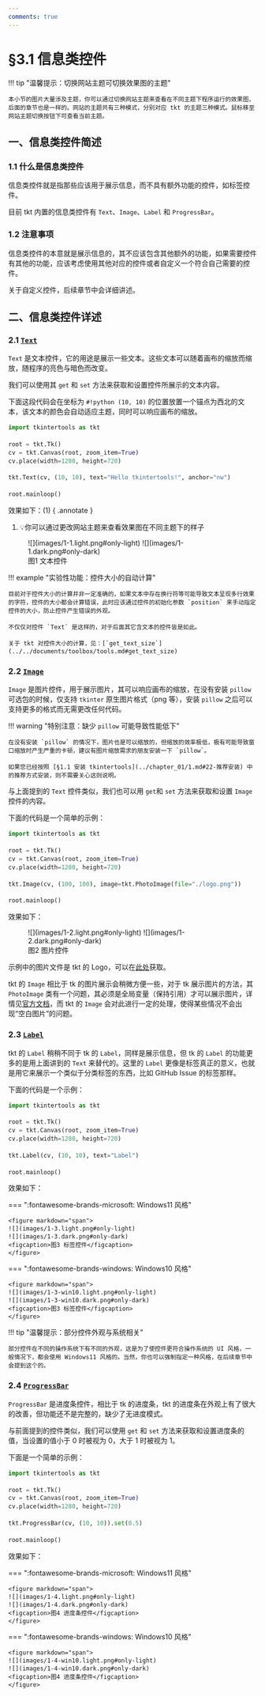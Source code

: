 ```yaml
---
comments: true
---
```


# §3.1 信息类控件

!!! tip "温馨提示：切换网站主题可切换效果图的主题"

    本小节的图片大量涉及主题，你可以通过切换网站主题来查看在不同主题下程序运行的效果图，后面的章节也是一样的。网站的主题共有三种模式，分别对应 tkt 的主题三种模式。鼠标移至网站主题切换按钮下可查看当前主题。

## 一、信息类控件简述

### 1.1 什么是信息类控件

信息类控件就是指那些应该用于展示信息，而不具有额外功能的控件，如标签控件。

目前 tkt 内置的信息类控件有 `Text`、`Image`、`Label` 和 `ProgressBar`。

### 1.2 注意事项

信息类控件的本意就是展示信息的，其不应该包含其他额外的功能，如果需要控件有其他的功能，应该考虑使用其他对应的控件或者自定义一个符合自己需要的控件。

关于自定义控件，后续章节中会详细讲述。

## 二、信息类控件详述

### 2.1 [`Text`](../../documents/standard/widgets.md#text)

`Text` 是文本控件，它的用途是展示一些文本。这些文本可以随着画布的缩放而缩放，随程序的亮色与暗色而改变。

我们可以使用其 `get` 和 `set` 方法来获取和设置控件所展示的文本内容。

下面这段代码会在坐标为 `#!python (10, 10)` 的位置放置一个锚点为西北的文本，该文本的颜色会自动适应主题，同时可以响应画布的缩放。

```python hl_lines="7"
import tkintertools as tkt

root = tkt.Tk()
cv = tkt.Canvas(root, zoom_item=True)
cv.place(width=1280, height=720)

tkt.Text(cv, (10, 10), text="Hello tkintertools!", anchor="nw")

root.mainloop()
```

效果如下：(1)
{ .annotate }

1. 💡你可以通过更改网站主题来查看效果图在不同主题下的样子

<figure markdown="span">
![](images/1-1.light.png#only-light)
![](images/1-1.dark.png#only-dark)
<figcaption>图1 文本控件</figcaption>
</figure>

!!! example "实验性功能：控件大小的自动计算"

    目前对于控件大小的计算并非一定准确的，如果文本中存在换行符等可能导致文本呈现多行效果的字符，控件的大小都会计算错误，此时应该通过控件的初始化参数 `position` 来手动指定控件的大小，防止控件产生错误的外观。

    不仅仅对控件 `Text` 是这样的，对于后面其它含文本的控件皆是如此。

    关于 tkt 对控件大小的计算，见：[`get_text_size`](../../documents/toolbox/tools.md#get_text_size)

### 2.2 [`Image`](../../documents/standard/widgets.md#image)

`Image` 是图片控件，用于展示图片，其可以响应画布的缩放，在没有安装 `pillow` 可选包的时候，仅支持 `tkinter` 原生图片格式（png 等），安装 `pillow` 之后可以支持更多的格式而无需更改任何代码。

!!! warning "特别注意：缺少 `pillow` 可能导致性能低下"

    在没有安装 `pillow` 的情况下，图片也是可以缩放的，但缩放的效率极低，极有可能导致窗口缩放时产生严重的卡顿，建议有图片缩放需求的朋友安装一下 `pillow`。

    如果您已经按照 [§1.1 安装 tkintertools](../chapter_01/1.md#22-推荐安装) 中的推荐方式安装，则不需要关心这则说明。

与上面提到的 `Text` 控件类似，我们也可以用 `get`和 `set` 方法来获取和设置 `Image` 控件的内容。

下面的代码是一个简单的示例：

```python hl_lines="7"
import tkintertools as tkt

root = tkt.Tk()
cv = tkt.Canvas(root, zoom_item=True)
cv.place(width=1280, height=720)

tkt.Image(cv, (100, 100), image=tkt.PhotoImage(file="./logo.png"))

root.mainloop()
```

效果如下：

<figure markdown="span">
![](images/1-2.light.png#only-light)
![](images/1-2.dark.png#only-dark)
<figcaption>图2 图片控件</figcaption>
</figure>

示例中的图片文件是 tkt 的 Logo，可以在[此处](https://xiaokang2022.github.io/tkintertools/logo.png)获取。

tkt 的 `Image` 相比于 tk 的图片展示会稍微方便一些，对于 tk 展示图片的方法，其 `PhotoImage` 类有一个问题，其必须是全局变量（保持引用）才可以展示图片，详情见[官方文档](https://docs.python.org/zh-cn/3/library/tkinter.html#images)，而 tkt 的 `Image` 会对此进行一定的处理，使得某些情况不会出现“空白图片”的问题。

### 2.3 [`Label`](../../documents/standard/widgets.md#label)

tkt 的 `Label` 稍稍不同于 tk 的 `Label`，同样是展示信息，但 tk 的 `Label` 的功能更多的是用上面讲到的 `Text` 来替代的。这里的 `Label` 更像是标签真正的意义，也就是用它来展示一个类似于分类标签的东西，比如 GitHub Issue 的标签那样。

下面的代码是一个示例：

```python hl_lines="7"
import tkintertools as tkt

root = tkt.Tk()
cv = tkt.Canvas(root, zoom_item=True)
cv.place(width=1280, height=720)

tkt.Label(cv, (10, 10), text="Label")

root.mainloop()
```

效果如下：

=== ":fontawesome-brands-microsoft: Windows11 风格"

    <figure markdown="span">
    ![](images/1-3.light.png#only-light)
    ![](images/1-3.dark.png#only-dark)
    <figcaption>图3 标签控件</figcaption>
    </figure>

=== ":fontawesome-brands-windows: Windows10 风格"

    <figure markdown="span">
    ![](images/1-3-win10.light.png#only-light)
    ![](images/1-3-win10.dark.png#only-dark)
    <figcaption>图3 标签控件</figcaption>
    </figure>

!!! tip "温馨提示：部分控件外观与系统相关"

    部分控件在不同的操作系统下有不同的外观，这是为了使控件更符合操作系统的 UI 风格，一般情况下，都会使用 Windows11 风格的。当然，你也可以强制指定一种风格，在后续章节中会提到这个的。

### 2.4 [`ProgressBar`](../../documents/standard/widgets.md#progressbar)

`ProgressBar` 是进度条控件，相比于 tk 的进度条，tkt 的进度条在外观上有了很大的改善，但功能还不是完整的，缺少了无进度模式。

与前面提到的控件类似，我们可以使用 `get` 和 `set` 方法来获取和设置进度条的值，当设置的值小于 0 时被视为 0，大于 1 时被视为 1。

下面是一个简单的示例：

```python hl_lines="7"
import tkintertools as tkt

root = tkt.Tk()
cv = tkt.Canvas(root, zoom_item=True)
cv.place(width=1280, height=720)

tkt.ProgressBar(cv, (10, 10)).set(0.5)

root.mainloop()
```

效果如下：

=== ":fontawesome-brands-microsoft: Windows11 风格"

    <figure markdown="span">
    ![](images/1-4.light.png#only-light)
    ![](images/1-4.dark.png#only-dark)
    <figcaption>图4 进度条控件</figcaption>
    </figure>

=== ":fontawesome-brands-windows: Windows10 风格"

    <figure markdown="span">
    ![](images/1-4-win10.light.png#only-light)
    ![](images/1-4-win10.dark.png#only-dark)
    <figcaption>图4 进度条控件</figcaption>
    </figure>
